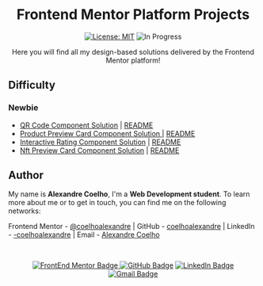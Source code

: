 <h1 align="center"> Frontend Mentor Platform Projects </h1>


<div align="center">

  <a href="https://github.com/coelhoalexandre/imersao-dev-6-alura/blob/main/LICENSE" target="_blank"><img src="https://img.shields.io/badge/License-MIT-yellow.svg" alt="License: MIT"></a> <img src="https://img.shields.io/badge/In_Progress-blue.svg" alt="In Progress">

</div>


<p align="center">Here you will find all my design-based solutions delivered by the Frontend Mentor platform!</p>


## Difficulty

### Newbie

- [QR Code Component Solution](./qr-code-component-main) | [README](https://github.com/coelhoalexandre/frontendmentor/blob/main/qr-code-component-main/README.md)
- [Product Preview Card Component Solution ](./product-preview-card-component-main) | [README](https://github.com/coelhoalexandre/frontendmentor/blob/main/product-preview-card-component-main/README.md)
- [Interactive Rating Component Solution](./interactive-rating-component-main/public/) | [README](https://coelhoalexandre.github.io/FrontendMentor/interactive-rating-component-main/)
- [Nft Preview Card Component Solution](./nft-preview-card-component/public/) | [README](https://coelhoalexandre.github.io/FrontendMentor/nft-preview-card-component-main/)

## Author

My name is **Alexandre Coelho**, I'm a **Web Development student**. To learn more about me or to get in touch, you can find me on the following networks:

Frontend Mentor - [@coelhoalexandre](https://www.frontendmentor.io/profile/coelhoalexandre) | GitHub - [coelhoalexandre](https://github.com/coelhoalexandre) | LinkedIn - [-coelhoalexandre](https://www.linkedin.com/in/-coelhoalexandre/) | Email - [Alexandre Coelho](mailto:alexandrecoelhocontato@gmail.com)

<br>

<div align="center">

<a href = "https://www.frontendmentor.io/profile/coelhoalexandre" target="_blank"><img src="https://img.shields.io/badge/Frontend_Mentor-black?style=for-the-badge&logo=frontendmentor&logoColor=aqua" alt="FrontEnd Mentor Badge">
<a href = "https://github.com/coelhoalexandre"><img src="https://img.shields.io/badge/GitHub-%23333?style=for-the-badge&logo=github&logoColor=white" alt="GitHub Badge"></a>
<a href="https://www.linkedin.com/in/-coelhoalexandre/" target="_blank"><img src="https://img.shields.io/badge/-LinkedIn-%230077B5?style=for-the-badge&logo=linkedin&logoColor=white" alt="LinkedIn Badge"></a>
<a href = "mailto:alexandrecoelhocontato@gmail.com" target="_blank"><img src="https://img.shields.io/badge/-Gmail-critical?style=for-the-badge&logo=gmail&logoColor=white" target="_blank" alt="Gmail Badge"></a>
